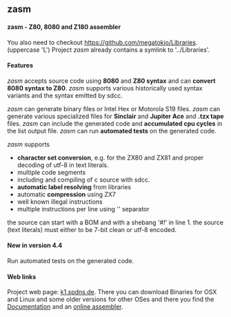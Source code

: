 ## zasm

#### zasm - Z80, 8080 and Z180 assembler

You also need to checkout https://github.com/megatokio/Libraries. (uppercase 'L')
Project *zasm* already contains a symlink to '../Libraries'.

#### Features

_zasm_ accepts source code using **8080** and **Z80 syntax** and can **convert 8080 syntax to Z80**.
_zasm_ supports various historically used syntax variants and the syntax emitted by sdcc.

_zasm_ can generate binary files or Intel Hex or Motorola S19 files.
_zasm_ can generate various specialized files for **Sinclair** and **Jupiter Ace** and **.tzx tape** files.
_zasm_ can include the generated code and **accumulated cpu cycles** in the list output file.
_zasm_ can run **automated tests** on the generated code.

_zasm_ supports
- **character set conversion**, e.g. for the ZX80 and ZX81 and proper decoding of utf-8 in text literals.
- multiple code segments
- including and compiling of c source with sdcc. 
- **automatic label resolving** from libraries
- automatic **compression** using ZX7
- well known illegal instructions
- multiple instructions per line using '\' separator

the source can start with a BOM and with a shebang '#!' in line 1.
the source (text literals) must either to be 7-bit clean or utf-8 encoded.

#### New in version 4.4

Run automated tests on the generated code.

#### Web links

Project web page: [k1.spdns.de](https://k1.spdns.de/Develop/Projects/zasm/Distributions/).
There you can download Binaries for OSX and Linux and some older versions for other OSes
and there you find the [Documentation](https://k1.spdns.de/Develop/Projects/zasm/Documentation/)
and an [online assembler](https://k1.spdns.de/cgi-bin/zasm.cgi).


